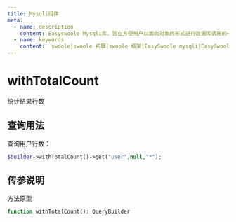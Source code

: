 ```yaml
---
title: Mysqli组件
meta:
  - name: description
    content: Easyswoole Mysqli库，旨在方便用户以面向对象的形式进行数据库调用的一个库。并且为Orm组件等高级用法提供了基础支持
  - name: keywords
    content:  swoole|swoole 拓展|swoole 框架|EasySwoole mysqli|EasySwoole ORM|Swoole mysqli协程客户端|swoole ORM
---
```

# withTotalCount

统计结果行数

## 查询用法

查询用户行数：

```php
$builder->withTotalCount()->get("user",null,"*");
```
## 传参说明

方法原型
```php
function withTotalCount(): QueryBuilder
```
